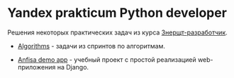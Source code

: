# Yandex prakticum Python developer
Решения некоторых практических задач из курса [Знерщт-разработчик](https://praktikum.yandex.ru/backend-developer).

* [Algorithms](https://github.com/vavilovnv/python_ex/tree/main/Course%20-%20Yandex%20prakticum%20Python%20developer/Algorithms) - задачи из спринтов по алгоритмам.

* [Anfisa demo app](https://github.com/vavilovnv/python_ex/tree/main/Course%20-%20Yandex%20prakticum%20Python%20developer/Anfisa%20demo%20app) - учебный проект с простой реализацией web-приложения на Django.
